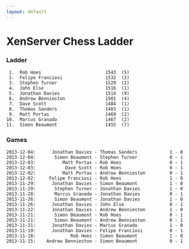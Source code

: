 ```yaml
---
layout: default
---
```

# XenServer Chess Ladder
### Ladder
     1.  Rob Hoes                        1543  (5)
     2.  Felipe Franciosi                1532  (2)
     3.  Stephen Turner                  1529  (2)
     4.  John Else                       1516  (1)
     5.  Jonathan Davies                 1514  (9)
     6.  Andrew Bennieston               1501  (4)
     7.  Dave Scott                      1484  (1)
     8.  Thomas Sanders                  1483  (1)
     9.  Matt Portas                     1469  (2)
    10.  Marcus Granado                  1467  (2)
    11.  Simon Beaumont                  1455  (7)
### Games
    2013-12-04:      Jonathan Davies - Thomas Sanders            1 - 0
    2013-12-04:       Simon Beaumont - Stephen Turner            0 - 1
    2013-12-03:          Matt Portas - Rob Hoes                  0 - 1
    2013-12-03:           Dave Scott - Rob Hoes                  0 - 1
    2013-12-02:          Matt Portas - Andrew Bennieston         0 - 1
    2013-12-02:     Felipe Franciosi - Rob Hoes                  1 - 0
    2013-11-29:      Jonathan Davies - Simon Beaumont            1 - 0
    2013-11-29:       Stephen Turner - Jonathan Davies           1 - 0
    2013-11-28:       Marcus Granado - Jonathan Davies           0 - 1
    2013-11-26:       Simon Beaumont - Jonathan Davies           1 - 0
    2013-11-26:      Jonathan Davies - John Else                 0 - 1
    2013-11-22:      Jonathan Davies - Andrew Bennieston         1 - 0
    2013-11-21:       Simon Beaumont - Rob Hoes                  0 - 1
    2013-11-21:       Simon Beaumont - Andrew Bennieston         0 - 1
    2013-11-21:      Jonathan Davies - Marcus Granado            1 - 0
    2013-11-19:      Jonathan Davies - Felipe Franciosi          0 - 1
    2013-11-18:             Rob Hoes - Simon Beaumont            1 - 0
    2013-11-15:    Andrew Bennieston - Simon Beaumont            0 - 1
